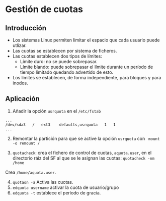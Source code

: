 # Gestión de cuotas

## Introducción

*   Los sistemas Linux permiten limitar el espacio que cada usuario puede utlizar.
*   Las cuotas se establecen por sistema de ficheros.
*   Las cuotas establecen dos tipos de límites:
    *	Límite duro: no se puede sobrepasar.
    *	Límite blando:	puede sobrepasar el límite durante un período de tiempo limitado quedando advertido de esto.
*   Los límites se establecen, de forma independiente, para bloques y para inodos.

## Aplicación

1.  Añadir la opción `usrquota` en el `/etc/fstab`

```
...
/dev/sda3   /	ext3	defaults,usrquota   1	1
...
```

2.  Remontar la partición para que se active la opción `usrquota` con `
mount -o remount /`

3.  `quotacheck`: crea el fichero de control de cuotas, `aquota.user`, en el directorio ráiz del SF al que se le asignan las cuotas: `quotacheck -nm /home`

Crea `/home/aquota.user`.

4.  `quotaon -a` Activa las cuotas.
5.  `edquota username` activar la cuota de usuario/grupo
6.  `edquota -t` establece el período de gracia.
